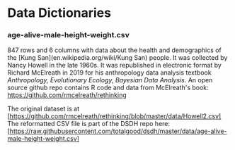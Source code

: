 # Data Dictionaries

### age-alive-male-height-weight.csv 

847 rows and 6 columns with data about the health and demographics of the [Kung San](en.wikipedia.org/wiki/Kung San) people. 
It was collected by Nancy Howell in the late 1960s.
It was republished in electronic format by Richard McElreath in 2019 for his anthropology data analysis textbook _Anthropology, Evolutionary Ecology, Bayesian Data Analysis_.  An open source github repo contains R code and data from McElreath's book: https://github.com/rmcelreath/rethinking

The original dataset is at [https://github.com/rmcelreath/rethinking/blob/master/data/Howell2.csv]
The reformatted CSV file is part of the DSDH repo here: [https://raw.githubusercontent.com/totalgood/dsdh/master/data/age-alive-male-height-weight.csv]
